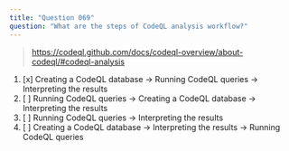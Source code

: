 ```yaml
---
title: "Question 069"
question: "What are the steps of CodeQL analysis workflow?"
---
```



> https://codeql.github.com/docs/codeql-overview/about-codeql/#codeql-analysis
1. [x] Creating a CodeQL database -> Running CodeQL queries -> Interpreting the results
1. [ ] Running CodeQL queries -> Creating a CodeQL database -> Interpreting the results
1. [ ] Running CodeQL queries -> Interpreting the results
1. [ ] Creating a CodeQL database -> Interpreting the results -> Running CodeQL queries
